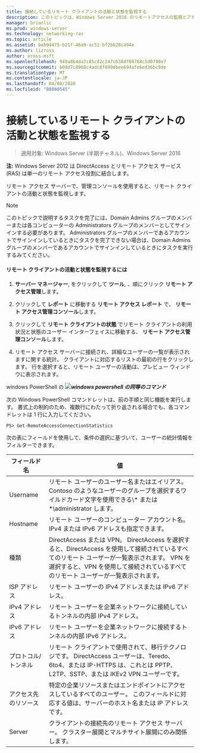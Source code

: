 ```yaml
---
title: 接続しているリモート クライアントの活動と状態を監視する
description: このトピックは、Windows Server 2016 のリモートアクセスの監視とアカウンティングに関するガイドの一部です。
manager: brianlic
ms.prod: windows-server
ms.technology: networking-ras
ms.topic: article
ms.assetid: beb94475-b21f-46a9-ac51-bf2bb28ca94e
ms.author: lizross
author: eross-msft
ms.openlocfilehash: 949a8b4da7c85c82c247c638df09768c5d0790e7
ms.sourcegitcommit: b00d7c8968c4adc8f699dbee694afe6ed36bc9de
ms.translationtype: MT
ms.contentlocale: ja-JP
ms.lasthandoff: 04/08/2020
ms.locfileid: "80860545"
---
```

# <a name="monitor-connected-remote-clients-for-activity-and-status"></a>接続しているリモート クライアントの活動と状態を監視する

>適用対象: Windows Server (半期チャネル)、Windows Server 2016

**注:** Windows Server 2012 は DirectAccess とリモート アクセス サービス (RAS) は単一のリモート アクセス役割に結合します。  
  
リモート アクセス サーバーで、管理コンソールを使用すると、リモート クライアントの活動と状態を監視します。  
  
> [!NOTE]  
> このトピックで説明するタスクを完了には、Domain Admins グループのメンバーまたは各コンピューターの Administrators グループのメンバーとしてサインインする必要があります。 Administrators グループのメンバーであるアカウントでサインインしているときにタスクを完了できない場合は、Domain Admins グループのメンバーであるアカウントでサインインしているときにタスクを実行するみてください。  
  
#### <a name="to-monitor-remote-client-activity-and-status"></a>リモート クライアントの活動と状態を監視するには  
  
1.  **サーバー マネージャー**, をクリックして **ツール**, 、順にクリック **リモート アクセス管理**します。  
  
2.  クリックして **レポート** に移動する **リモート アクセス レポート** で、 **リモート アクセス管理コンソール**します。  
  
3.  クリックして **リモート クライアントの状態** でリモート クライアントの利用状況と状態のユーザー インターフェイスに移動する、 **リモート アクセス管理コンソール**します。  
  
4.  リモート アクセス サーバーに接続され、詳細なユーザーの一覧が表示されますに関する統計。 クライアントに対応するリストの最初の行をクリックします。 行を選択すると、リモート ユーザーの活動は、プレビュー ウィンドウに表示されます。  
  
windows PowerShell の ![](../../../media/Monitor-connected-remote-clients-for-activity-and-status/PowerShellLogoSmall.gif)***<em>windows powershell の同等のコマンド</em>***  
  
次の Windows PowerShell コマンドレットは、前の手順と同じ機能を実行します。 書式上の制約のため、複数行にわたって折り返される場合でも、各コマンドレットは 1 行に入力してください。  
  
```  
PS> Get-RemoteAccessConnectionStatistics  
```  
  
次の表にフィールドを使用して、条件の選択に基づいて、ユーザーの統計情報をフィルターできます。  
  
|フィールド名|値|  
|-------|-----|  
|Username|リモート ユーザーのユーザー名またはエイリアス。 Contoso のようなユーザーのグループを選択するワイルドカード文字を使用できる\\* または \*\administrator します。|  
|Hostname|リモート ユーザーのコンピューター アカウント名。 IPv4 または IPv6 アドレスも指定できます。|  
|種類|DirectAccess または VPN。 DirectAccess を選択すると、DirectAccess を使用して接続されているすべてのリモート ユーザーが一覧表示されます。 VPN を選択すると、VPN を使用して接続されているすべてのリモート ユーザーが一覧表示されます。|  
|ISP アドレス|リモート ユーザーの IPv4 アドレスまたは IPv6 アドレス。|  
|IPv4 アドレス|リモート ユーザーを企業ネットワークに接続しているトンネルの内部 IPv4 アドレス。|  
|IPv6 アドレス|リモート ユーザーを企業ネットワークに接続するトンネルの内部 IPv6 アドレス。|  
|プロトコル/トンネル|リモート クライアントで使用されて、移行テクノロジです。 DirectAccess ユーザーは、Teredo、6to4、または IP-HTTPS は、これとは PPTP、L2TP、SSTP、または IKEv2 VPN ユーザーです。|  
|アクセス先のリソース|特定の企業リソースまたはエンドポイントにアクセスしているすべてのユーザー。 このフィールドに対応する値は、サーバーのホスト名または IP アドレスです。|  
|Server|クライアントの接続先のリモート アクセス サーバー。 クラスター展開とマルチサイト展開にのみ関係します。|  
  
  
  


